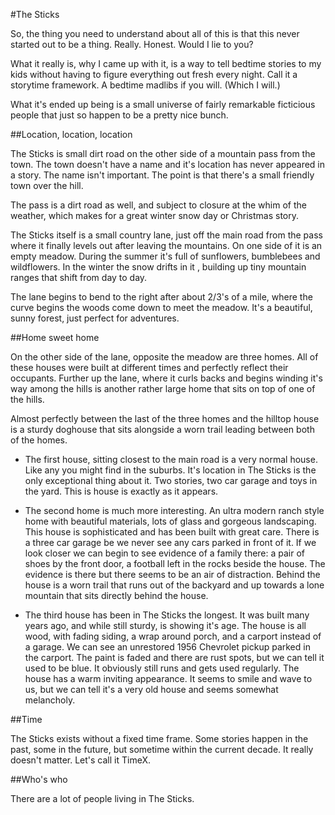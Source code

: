 #The Sticks

So, the thing you need to understand about all of this is that this never started out to be a thing.  Really.  Honest.  Would I lie to you?

What it really is, why I came up with it, is a way to tell bedtime stories to my kids without having to figure everything out fresh every night.  Call it a storytime framework.  A bedtime madlibs if you will. (Which I will.)

What it's ended up being is a small universe of fairly remarkable ficticious people that just so happen to be a pretty nice bunch.

##Location, location, location

The Sticks is small dirt road on the other side of a mountain pass from the town.  The town doesn't have a name and it's location has never appeared in a story.  The name isn't important.  The point is that there's a small friendly town over the hill.

The pass is a dirt road as well, and subject to closure at the whim of the weather, which makes for a great winter snow day or Christmas story.

The Sticks itself is a small country lane, just off the main road from the pass where it finally levels out after leaving the mountains.  On one side of it is an empty meadow.  During the summer it's full of sunflowers, bumblebees and wildflowers.  In the winter the snow drifts in it , building up tiny mountain ranges that shift from day to day.  

The lane begins to bend to the right after about 2/3's of a mile, where the curve begins the woods come down to meet the meadow.  It's a beautiful, sunny forest, just perfect for adventures.

##Home sweet home

On the other side of the lane, opposite the meadow are three homes.  All of these houses were built at different times and perfectly reflect their occupants.  Further up the lane, where it curls backs and begins winding it's way among the hills is another rather large home that sits on top of one of the hills.

Almost perfectly between the last of the three homes and the hilltop house is a sturdy doghouse that sits alongside a worn trail leading between both of the homes.

* The first house, sitting closest to the main road is a very normal house.  Like any you might find in the suburbs.  It's location in The Sticks is the only exceptional thing about it.  Two stories, two car garage and toys in the yard.  This is house is exactly as it appears.

* The second home is much more interesting.  An ultra modern ranch style home with beautiful materials, lots of glass and gorgeous landscaping.  This house is sophisticated and has been built with great care.  There is a three car garage be we never see any cars parked in front of it.  If we look closer we can begin to see evidence of a family there: a pair of shoes by the front door, a football left in the rocks beside the house. The evidence is there but there seems to be an air of distraction.
Behind the house is a worn trail that runs out of the backyard and up towards a lone mountain that sits directly behind the house.

* The third house has been in The Sticks the longest.  It was built many years ago, and while still sturdy, is showing it's age.  The house is all wood, with fading siding, a wrap around porch, and a carport instead of a garage.  We can see an unrestored 1956 Chevrolet pickup parked in the carport.  The paint is faded and there are rust spots, but we can tell it used to be blue. It obviously still runs and gets used regularly. The house has a warm inviting appearance.  It seems to smile and wave to us, but we can tell it's a very old house and seems somewhat melancholy.

##Time

The Sticks exists without a fixed time frame.  Some stories happen in the past, some in the future, but sometime within the current decade.  It really doesn't matter.  Let's call it TimeX.  

##Who's who

There are a lot of people living in The Sticks.

